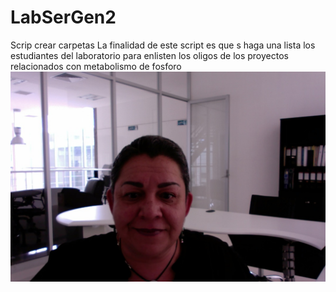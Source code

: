 # LabSerGen2
Scrip crear carpetas
La finalidad de este script es que s haga una lista los estudiantes del laboratorio para enlisten los oligos de los proyectos relacionados con metabolismo de fosforo  
![Yo](https://github.com/Enfadosos/LabSerGen2/blob/master/Betty.jpg)  


